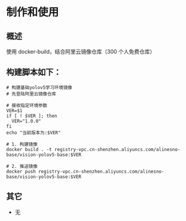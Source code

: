 # 制作和使用

## 概述

使用 docker-build，结合阿里云镜像仓库（300 个人免费仓库）

## 构建脚本如下：

```shell
# 构建基础yolov5学习环境镜像
# 先登陆阿里云镜像仓库

# 接收指定环境参数
VER=$1
if [ ! $VER ]; then
  VER="1.0.0"
fi
echo "当前版本为:$VER"

# 1. 构建镜像
docker build . -t registry-vpc.cn-shenzhen.aliyuncs.com/alinesno-base/vision-yolov5-base:$VER

# 2. 推送镜像
docker push registry-vpc.cn-shenzhen.aliyuncs.com/alinesno-base/vision-yolov5-base:$VER
```

## 其它

- 无
